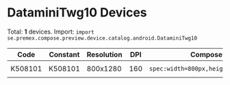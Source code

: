 # DataminiTwg10 Devices

Total: **1** devices. Import: `import se.premex.compose.preview.device.catalog.android.DataminiTwg10`

| Code | Constant | Resolution | DPI | Compose Spec | Preview Usage |
|------|----------|------------|-----|-------------|---------------|
| K508101 | K508101 | 800x1280 | 160 | `spec:width=800px,height=1280px,dpi=160` | `@Preview(device = DataminiTwg10.K508101)` |

<!-- Generated automatically. Do not edit manually. -->
